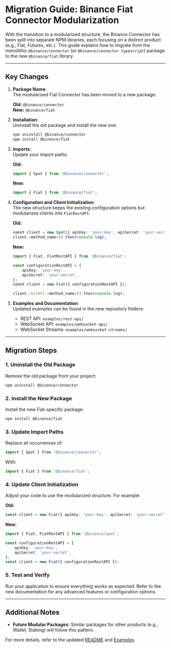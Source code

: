 # Migration Guide: Binance Fiat Connector Modularization

With the transition to a modularized structure, the Binance Connector has been split into separate NPM libraries, each focusing on a distinct product (e.g., Fiat, Futures, etc.). This guide explains how to migrate from the monolithic `@binance/connector` (or `@binance/connector-typescript`) package to the new `@binance/fiat` library.

---

## Key Changes

1. **Package Name**:  
   The modularised Fiat Connector has been moved to a new package:

    **Old:** `@binance/connector`  
     **New:** `@binance/fiat`

2. **Installation**:  
   Uninstall the old package and install the new one:

    ```bash
    npm uninstall @binance/connector
    npm install @binance/fiat
    ```

3. **Imports**:  
   Update your import paths.

    **Old:**

    ```typescript
    import { Spot } from '@binance/connector';
    ```

    **New:**

    ```typescript
    import { Fiat } from '@binance/fiat';
    ```

4. **Configuration and Client Initialization**:  
   The new structure keeps the existing configuration options but modularizes clients into `FiatRestAPI`.

    **Old:**

    ```typescript
    const client = new Spot({ apiKey: 'your-key', apiSecret: 'your-secret' });
    client.<method_name>().then(console.log);
    ```

    **New:**

    ```typescript
    import { Fiat, FiatRestAPI } from '@binance/fiat';

    const configurationRestAPI = {
        apiKey: 'your-key',
        apiSecret: 'your-secret',
    };
    const client = new Fiat({ configurationRestAPI });

    client.restAPI.<method_name>().then(console.log);
    ```

5. **Examples and Documentation**:  
   Updated examples can be found in the new repository folders:
    - REST API: `examples/rest-api/`
    - WebSocket API: `examples/websocket-api/`
    - WebSocket Streams: `examples/websocket-streams/`

---

## Migration Steps

### 1. Uninstall the Old Package

Remove the old package from your project:

```bash
npm uninstall @binance/connector
```

### 2. Install the New Package

Install the new Fiat-specific package:

```bash
npm install @binance/fiat
```

### 3. Update Import Paths

Replace all occurrences of:

```typescript
import { Spot } from '@binance/connector';
```

With:

```typescript
import { Fiat } from '@binance/fiat';
```

### 4. Update Client Initialization

Adjust your code to use the modularized structure. For example:

**Old:**

```typescript
const client = new Fiat({ apiKey: 'your-key', apiSecret: 'your-secret' });
```

**New:**

```typescript
import { Fiat, FiatRestAPI } from '@binance/spot';

const configurationRestAPI = {
    apiKey: 'your-key',
    apiSecret: 'your-secret',
};
const client = new Fiat({ configurationRestAPI });
```

### 5. Test and Verify

Run your application to ensure everything works as expected. Refer to the new documentation for any advanced features or configuration options.

---

## Additional Notes

- **Future Modular Packages**: Similar packages for other products (e.g., Wallet, Staking) will follow this pattern.

For more details, refer to the updated [README](../README.md) and [Examples](../examples/).
